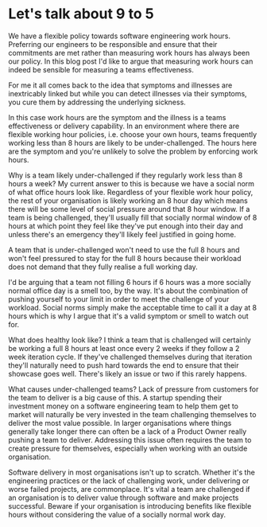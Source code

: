 # Let's talk about 9 to 5

We have a flexible policy towards software engineering work hours. Preferring our engineers to be responsible and ensure that their commitments are met rather than measuring work hours has always been our policy. In this blog post I'd like to argue that measuring work hours can indeed be sensible for measuring a teams effectiveness.

For me it all comes back to the idea that symptoms and illnesses are inextricably linked but while you can detect illnesses via their symptoms, you cure them by addressing the underlying sickness.

In this case work hours are the symptom and the illness is a teams effectiveness or delivery capability. In an environment where there are flexible working hour policies, i.e. choose your own hours, teams frequently working less than 8 hours are likely to be under-challenged. The hours here are the symptom and you're unlikely to solve the problem by enforcing work hours.

Why is a team likely under-challenged if they regularly work less than 8 hours a week? My current answer to this is because we have a social norm of what office hours look like. Regardless of your flexible work hour policy, the rest of your organisation is likely working an 8 hour day which means there will be some level of social pressure around that 8 hour window. If a team is being challenged, they'll usually fill that socially normal window of 8 hours at which point they feel like they've put enough into their day and unless there's an emergency they'll likely feel justified in going home.

A team that is under-challenged won't need to use the full 8 hours and won't feel pressured to stay for the full 8 hours because their workload does not demand that they fully realise a full working day.

I'd be arguing that a team not filling 6 hours if 6 hours was a more socially normal office day is a smell too, by the way. It's about the combination of pushing yourself to your limit in order to meet the challenge of your workload. Social norms simply make the acceptable time to call it a day at 8 hours which is why I argue that it's a valid symptom or smell to watch out for.

What does healthy look like? I think a team that is challenged will certainly be working a full 8 hours at least once every 2 weeks if they follow a 2 week iteration cycle. If they've challenged themselves during that iteration they'll naturally need to push hard towards the end to ensure that their showcase goes well. There's likely an issue or two if this rarely happens.

What causes under-challenged teams? Lack of pressure from customers for the team to deliver is a big cause of this. A startup spending their investment money on a software engineering team to help them get to market will naturally be very invested in the team challenging themselves to deliver the most value possible. In larger organisations where things generally take longer there can often be a lack of a Product Owner really pushing a team to deliver. Addressing this issue often requires the team to create pressure for themselves, especially when working with an outside organisation.

Software delivery in most organisations isn't up to scratch. Whether it's the engineering practices or the lack of challenging work, under delivering or worse failed projects, are commonplace. It's vital a team are challenged if an organisation is to deliver value through software and make projects successful. Beware if your organisation is introducing benefits like flexible hours without considering the value of a socially normal work day. 

